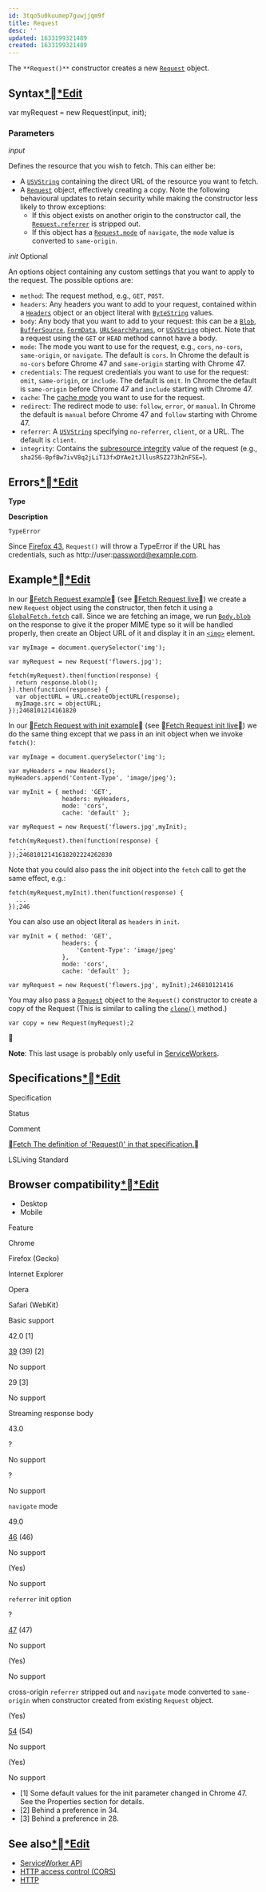 ```yaml
---
id: 3tqo5u0kuumep7guwjjqm9f
title: Request
desc: ''
updated: 1633199321489
created: 1633199321489
---
```


The `**Request()**` constructor creates a new [`Request`](https://developer.mozilla.org/en-US/docs/Web/API/Request) object.

## Syntax[**Edit](https://developer.mozilla.org/en-US/docs/Web/API/Request/Request$edit#Syntax)

var myRequest = new Request(input, init);

### Parameters

*input*

Defines the resource that you wish to fetch. This can either be:

* A [`USVString`](https://developer.mozilla.org/en-US/docs/Web/API/USVString) containing the direct URL of the resource you want to fetch.
* A [`Request`](https://developer.mozilla.org/en-US/docs/Web/API/Request) object, effectively creating a copy. Note the following behavioural updates to retain security while making the constructor less likely to throw exceptions:
    * If this object exists on another origin to the constructor call, the [`Request.referrer`](https://developer.mozilla.org/en-US/docs/Web/API/Request/referrer) is stripped out.
    * If this object has a [`Request.mode`](https://developer.mozilla.org/en-US/docs/Web/API/Request/mode) of `navigate`, the `mode` value is converted to `same-origin`.

*init* Optional

An options object containing any custom settings that you want to apply to the request. The possible options are:

* `method`: The request method, e.g., `GET`, `POST`.
* `headers`: Any headers you want to add to your request, contained within a [`Headers`](https://developer.mozilla.org/en-US/docs/Web/API/Headers) object or an object literal with [`ByteString`](https://developer.mozilla.org/en-US/docs/Web/API/ByteString) values.
* `body`: Any body that you want to add to your request: this can be a [`Blob`](https://developer.mozilla.org/en-US/docs/Web/API/Blob), [`BufferSource`](https://developer.mozilla.org/en-US/docs/Web/API/BufferSource), [`FormData`](https://developer.mozilla.org/en-US/docs/Web/API/FormData), [`URLSearchParams`](https://developer.mozilla.org/en-US/docs/Web/API/URLSearchParams), or [`USVString`](https://developer.mozilla.org/en-US/docs/Web/API/USVString) object. Note that a request using the `GET` or `HEAD` method cannot have a body.
* `mode`: The mode you want to use for the request, e.g., `cors`, `no-cors`, `same-origin`, or `navigate`. The default is `cors`. In Chrome the default is `no-cors` before Chrome 47 and `same-origin` starting with Chrome 47.
* `credentials`: The request credentials you want to use for the request: `omit`, `same-origin`, or `include`. The default is `omit`. In Chrome the default is `same-origin` before Chrome 47 and `include` starting with Chrome 47.
* `cache`: The [cache mode](https://developer.mozilla.org/en-US/docs/Web/API/Request/cache) you want to use for the request.
* `redirect`: The redirect mode to use: `follow`, `error`, or `manual`. In Chrome the default is `manual` before Chrome 47 and `follow` starting with Chrome 47.
* `referrer`: A [`USVString`](https://developer.mozilla.org/en-US/docs/Web/API/USVString) specifying `no-referrer`, `client`, or a URL. The default is `client`.
* `integrity`: Contains the [subresource integrity](https://developer.mozilla.org/en-US/docs/Web/Security/Subresource_Integrity) value of the request (e.g., `sha256-BpfBw7ivV8q2jLiT13fxDYAe2tJllusRSZ273h2nFSE=`).

## Errors[**Edit](https://developer.mozilla.org/en-US/docs/Web/API/Request/Request$edit#Errors)

**Type**

**Description**

`TypeError`

Since [Firefox 43](https://developer.mozilla.org/en-US/docs/Mozilla/Firefox/Releases/43), `Request()` will throw a TypeError if the URL has credentials, such as http://user:password@example.com.

## Example[**Edit](https://developer.mozilla.org/en-US/docs/Web/API/Request/Request$edit#Example)

In our [Fetch Request example](https://github.com/mdn/fetch-examples/tree/gh-pages/fetch-request) (see [Fetch Request live](http://mdn.github.io/fetch-examples/fetch-request/)) we create a new `Request` object using the constructor, then fetch it using a [`GlobalFetch.fetch`](https://developer.mozilla.org/en-US/docs/Web/API/GlobalFetch/fetch) call. Since we are fetching an image, we run [`Body.blob`](https://developer.mozilla.org/en-US/docs/Web/API/Body/blob) on the response to give it the proper MIME type so it will be handled properly, then create an Object URL of it and display it in an [`<img>`](https://developer.mozilla.org/en-US/docs/Web/HTML/Element/img) element.

```
var myImage = document.querySelector('img');

var myRequest = new Request('flowers.jpg');

fetch(myRequest).then(function(response) {
  return response.blob();
}).then(function(response) {
  var objectURL = URL.createObjectURL(response);
  myImage.src = objectURL;
});2468101214161820
```

In our [Fetch Request with init example](https://github.com/mdn/fetch-examples/tree/gh-pages/fetch-request-with-init) (see [Fetch Request init live](http://mdn.github.io/fetch-examples/fetch-request-with-init/)) we do the same thing except that we pass in an init object when we invoke `fetch()`:

```
var myImage = document.querySelector('img');

var myHeaders = new Headers();
myHeaders.append('Content-Type', 'image/jpeg');

var myInit = { method: 'GET',
               headers: myHeaders,
               mode: 'cors',
               cache: 'default' };

var myRequest = new Request('flowers.jpg',myInit);

fetch(myRequest).then(function(response) {
  ...
});24681012141618202224262830
```

Note that you could also pass the init object into the `fetch` call to get the same effect, e.g.:

```
fetch(myRequest,myInit).then(function(response) {
  ...
});246
```

You can also use an object literal as `headers` in `init`.

```
var myInit = { method: 'GET',
               headers: {
                   'Content-Type': 'image/jpeg'
               },
               mode: 'cors',
               cache: 'default' };

var myRequest = new Request('flowers.jpg', myInit);246810121416
```

You may also pass a [`Request`](https://developer.mozilla.org/en-US/docs/Web/API/Request) object to the `Request()` constructor to create a copy of the Request (This is similar to calling the [`clone()`](https://developer.mozilla.org/en-US/docs/Web/API/Request/clone) method.)

```
var copy = new Request(myRequest);2
```



**Note**: This last usage is probably only useful in [ServiceWorkers](https://developer.mozilla.org/en-US/docs/Web/API/ServiceWorker_API).

## Specifications[**Edit](https://developer.mozilla.org/en-US/docs/Web/API/Request/Request$edit#Specifications)

Specification

Status

Comment

[Fetch
The definition of 'Request()' in that specification.](https://fetch.spec.whatwg.org/#dom-request)

LSLiving Standard



## Browser compatibility[**Edit](https://developer.mozilla.org/en-US/docs/Web/API/Request/Request$edit#Browser_compatibility)

* Desktop
* Mobile

Feature

Chrome

Firefox (Gecko)

Internet Explorer

Opera

Safari (WebKit)

Basic support

42.0 [1]


[39](https://developer.mozilla.org/en-US/Firefox/Releases/39) (39) [2]

No support

29 [3]

No support

Streaming response body

43.0

?

No support

?

No support

`navigate` mode

49.0

[46](https://developer.mozilla.org/en-US/Firefox/Releases/46) (46)

No support

(Yes)

No support

`referrer` init option

?

[47](https://developer.mozilla.org/en-US/Firefox/Releases/47) (47)

No support

(Yes)

No support

cross-origin `referrer` stripped out and `navigate` mode converted to `same-origin` when constructor created from existing `Request` object.

(Yes)

[54](https://developer.mozilla.org/en-US/Firefox/Releases/54) (54)

No support

(Yes)

No support

* [1] Some default values for the init parameter changed in Chrome 47. See the Properties section for details.
* [2] Behind a preference in 34.
* [3] Behind a preference in 28.

## See also[**Edit](https://developer.mozilla.org/en-US/docs/Web/API/Request/Request$edit#See_also)

* [ServiceWorker API](https://developer.mozilla.org/en-US/docs/Web/API/ServiceWorker_API)
* [HTTP access control (CORS)](https://developer.mozilla.org/en-US/docs/Web/HTTP/Access_control_CORS)
* [HTTP](https://developer.mozilla.org/en-US/docs/Web/HTTP)
